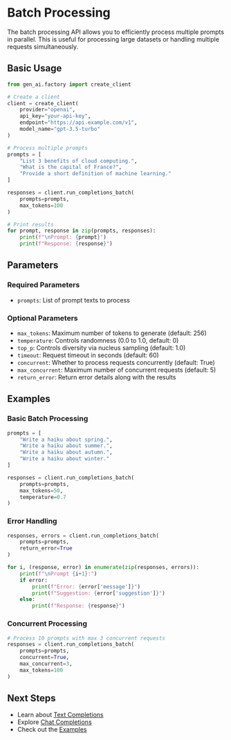 # Batch Processing

The batch processing API allows you to efficiently process multiple prompts in parallel. This is useful for processing large datasets or handling multiple requests simultaneously.

## Basic Usage

```python
from gen_ai.factory import create_client

# Create a client
client = create_client(
    provider="openai",
    api_key="your-api-key",
    endpoint="https://api.example.com/v1",
    model_name="gpt-3.5-turbo"
)

# Process multiple prompts
prompts = [
    "List 3 benefits of cloud computing.",
    "What is the capital of France?",
    "Provide a short definition of machine learning."
]

responses = client.run_completions_batch(
    prompts=prompts,
    max_tokens=100
)

# Print results
for prompt, response in zip(prompts, responses):
    print(f"\nPrompt: {prompt}")
    print(f"Response: {response}")
```

## Parameters

### Required Parameters

- `prompts`: List of prompt texts to process

### Optional Parameters

- `max_tokens`: Maximum number of tokens to generate (default: 256)
- `temperature`: Controls randomness (0.0 to 1.0, default: 0)
- `top_p`: Controls diversity via nucleus sampling (default: 1.0)
- `timeout`: Request timeout in seconds (default: 60)
- `concurrent`: Whether to process requests concurrently (default: True)
- `max_concurrent`: Maximum number of concurrent requests (default: 5)
- `return_error`: Return error details along with the results

## Examples

### Basic Batch Processing

```python
prompts = [
    "Write a haiku about spring.",
    "Write a haiku about summer.",
    "Write a haiku about autumn.",
    "Write a haiku about winter."
]

responses = client.run_completions_batch(
    prompts=prompts,
    max_tokens=50,
    temperature=0.7
)
```

### Error Handling

```python
responses, errors = client.run_completions_batch(
    prompts=prompts,
    return_error=True
)

for i, (response, error) in enumerate(zip(responses, errors)):
    print(f"\nPrompt {i+1}:")
    if error:
        print(f"Error: {error['message']}")
        print(f"Suggestion: {error['suggestion']}")
    else:
        print(f"Response: {response}")
```

### Concurrent Processing

```python
# Process 10 prompts with max 3 concurrent requests
responses = client.run_completions_batch(
    prompts=prompts,
    concurrent=True,
    max_concurrent=3,
    max_tokens=100
)
```

## Next Steps

- Learn about [Text Completions](text-completions.md)
- Explore [Chat Completions](chat-completions.md)
- Check out the [Examples](../examples/basic-usage.md)
